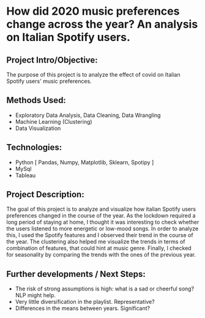 # How did 2020 music preferences change across the year? An analysis on Italian Spotify users.


## Project Intro/Objective:
The purpose of this project is to analyze the effect of covid on Italian Spotify users' music preferences. 


## Methods Used:
* Exploratory Data Analysis, Data Cleaning, Data Wrangling
* Machine Learning (Clustering)
* Data Visualization

## Technologies:
* Python [ Pandas, Numpy, Matplotlib, Sklearn, Spotipy ]
* MySql
* Tableau

## Project Description:
The goal of this project is to analyze and visualize how italian Spotify users preferences changed in the course of the year. As the lockdown required a long period of staying at home, I thought it was interesting to check whether the users listened to more energetic or low-mood songs. In order to analyze this, I used the Spotify features and I observed their trend in the course of the year. The clustering also helped me visualize the trends in terms of combination of features, that could hint at music genre. Finally, I checked for seasonality by comparing the trends with the ones of the previous year.


## Further developments / Next Steps:
* The risk of strong assumptions is high: what is a sad or cheerful song? NLP might help. 
* Very little diversification in the playlist. Representative?
* Differences in the means between years. Significant?

